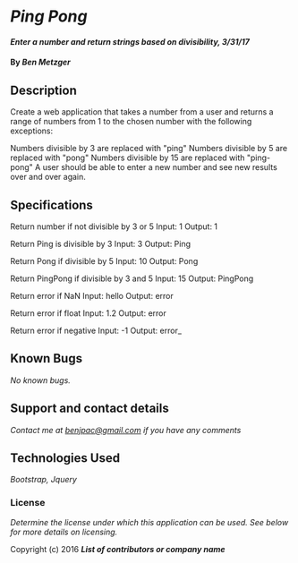 # _Ping Pong_

#### _Enter a number and return strings based on divisibility, 3/31/17_

#### By _**Ben Metzger**_

## Description

Create a web application that takes a number from a user and returns a range of numbers from 1 to the chosen number with the following exceptions:

Numbers divisible by 3 are replaced with "ping"
Numbers divisible by 5 are replaced with "pong"
Numbers divisible by 15 are replaced with "ping-pong"
A user should be able to enter a new number and see new results over and over again.

## Specifications

Return number if not divisible by 3 or 5
Input: 1
Output: 1

Return Ping is divisible by 3
Input: 3
Output: Ping

Return Pong if divisible by 5
Input: 10
Output: Pong

Return PingPong if divisible by 3 and 5
Input: 15
Output: PingPong

Return error if NaN
Input: hello
Output: error

Return error if float
Input: 1.2
Output: error

Return error if negative
Input: -1
Output: error_

## Known Bugs

_No known bugs._

## Support and contact details

_Contact me at benjpac@gmail.com if you have any comments_

## Technologies Used

_Bootstrap, Jquery_

### License

*Determine the license under which this application can be used.  See below for more details on licensing.*

Copyright (c) 2016 **_List of contributors or company name_**
